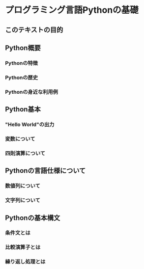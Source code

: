 # プログラミング言語Pythonの基礎
## このテキストの目的
## Python概要
### Pythonの特徴
### Pythonの歴史
### Pythonの身近な利用例
## Python基本
### "Hello World"の出力
### 変数について
### 四則演算について
## Pythonの言語仕様について
### 数値列について
### 文字列について
## Pythonの基本構文
### 条件文とは
### 比較演算子とは
### 繰り返し処理とは
